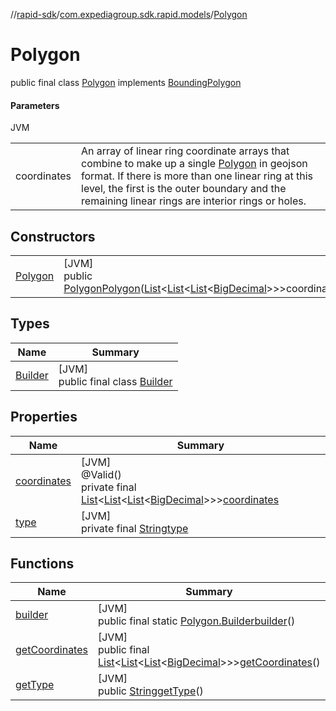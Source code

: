 //[rapid-sdk](../../../index.md)/[com.expediagroup.sdk.rapid.models](../index.md)/[Polygon](index.md)

# Polygon

public final class [Polygon](index.md) implements [BoundingPolygon](../-bounding-polygon/index.md)

#### Parameters

JVM

| | |
|---|---|
| coordinates | An array of linear ring coordinate arrays that combine to make up a single [Polygon](https://www.rfc-editor.org/rfc/rfc7946#section-3.1.6) in geojson format. If there is more than one linear ring at this level, the first is the outer boundary and the remaining linear rings are interior rings or holes. |

## Constructors

| | |
|---|---|
| [Polygon](-polygon.md) | [JVM]<br>public [Polygon](index.md)[Polygon](-polygon.md)([List](https://docs.oracle.com/javase/8/docs/api/java/util/List.html)&lt;[List](https://docs.oracle.com/javase/8/docs/api/java/util/List.html)&lt;[List](https://docs.oracle.com/javase/8/docs/api/java/util/List.html)&lt;[BigDecimal](https://docs.oracle.com/javase/8/docs/api/java/math/BigDecimal.html)&gt;&gt;&gt;coordinates) |

## Types

| Name | Summary |
|---|---|
| [Builder](-builder/index.md) | [JVM]<br>public final class [Builder](-builder/index.md) |

## Properties

| Name | Summary |
|---|---|
| [coordinates](index.md#734353952%2FProperties%2F700308213) | [JVM]<br>@Valid()<br>private final [List](https://docs.oracle.com/javase/8/docs/api/java/util/List.html)&lt;[List](https://docs.oracle.com/javase/8/docs/api/java/util/List.html)&lt;[List](https://docs.oracle.com/javase/8/docs/api/java/util/List.html)&lt;[BigDecimal](https://docs.oracle.com/javase/8/docs/api/java/math/BigDecimal.html)&gt;&gt;&gt;[coordinates](index.md#734353952%2FProperties%2F700308213) |
| [type](index.md#-955163771%2FProperties%2F700308213) | [JVM]<br>private final [String](https://docs.oracle.com/javase/8/docs/api/java/lang/String.html)[type](index.md#-955163771%2FProperties%2F700308213) |

## Functions

| Name | Summary |
|---|---|
| [builder](builder.md) | [JVM]<br>public final static [Polygon.Builder](-builder/index.md)[builder](builder.md)() |
| [getCoordinates](get-coordinates.md) | [JVM]<br>public final [List](https://docs.oracle.com/javase/8/docs/api/java/util/List.html)&lt;[List](https://docs.oracle.com/javase/8/docs/api/java/util/List.html)&lt;[List](https://docs.oracle.com/javase/8/docs/api/java/util/List.html)&lt;[BigDecimal](https://docs.oracle.com/javase/8/docs/api/java/math/BigDecimal.html)&gt;&gt;&gt;[getCoordinates](get-coordinates.md)() |
| [getType](get-type.md) | [JVM]<br>public [String](https://docs.oracle.com/javase/8/docs/api/java/lang/String.html)[getType](get-type.md)() |

